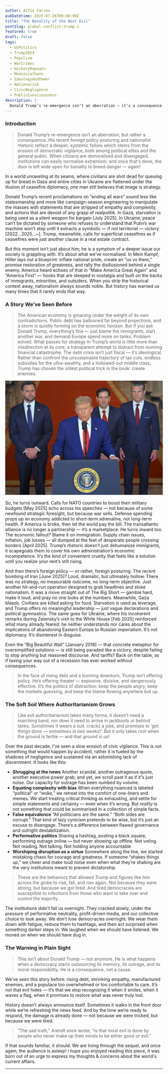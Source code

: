 ```yaml
---
author: Alfie Farren
pubDatetime: 2025-07-26T00:00:00Z
title: "The Benality of the Next Evil"
postSlug: global-conflict-trump-1
featured: true
draft: false
tags:
  - USPolitics
  - Trump2024
  - Populism
  - WarCrimes
  - HistoryRepeats
  - NewLeviathans
  - IdeologyAndPower
  - Nationalism
  - CivicNegligence
  - PublicConsciousness   
description: |-
  Donald Trump’s re-emergence isn’t an aberration — it’s a consequence. His recent foreign policy posturing and nationalist rhetoric reflect a deeper, systemic failure: the erosion of democratic vigilance, both among political elites and the general public. When citizens disengage and institutions normalize extremism, the door is left wide open for banality to breed danger — again.
---
```


### Introduction

>Donald Trump’s re-emergence isn’t an aberration, but rather a consequence. His recent foreign policy posturing and nationalist rhetoric reflect a deeper, systemic failure which stems from the erosion of democratic vigilance, both among political elites and the general public. When citizens are demoralised and disengaged, institutions can easily normalise extremism; and once that's done, the door is left wide open for banality to breed danger — again!


In a world unraveling at its seams, where civilians are shot dead for queuing up for bread in Gaza and entire cities in Ukraine are flattened under the illusion of ceasefire diplomacy, one man still believes that image is strategy.

Donald Trump’s recent proclamations on “ending all wars” sound less like statesmanship and more like campaign-season engineering to manipulate the masses with statements that are stripped of empathy and complexity, and actions that are devoid of any grasp of realpolitik. In Gaza, starvation is being used as a silent weapon for bargain [July 2025]. In Ukraine, peace can’t be dictated by someone who refuses to understand that Putin’s war machine won’t stop until it extracts a symbolic — if not territorial — victory [2022...2025...~]. Trump, meanwhile, calls for superficial ceasefires as if ceasefires were just another clause in a real estate contract.

But this moment isn’t just about him; he is a symptom of a deeper issue our society is grappling with. It’s about what we’ve normalised. In Mein Kampf, Hitler lays out a blueprint: inflate national pride, create an “us vs them,” promise restoration of greatness, and rally the disillusioned behind a single enemy. America heard echoes of that in “Make America Great Again” and “America First” — hooks that are steeped in nostalgia and built on the backs of immigrants, minorities, and outsiders. When you strip the historical context away, nationalism always sounds noble. But history has warned us many times that it rarely ends that way.

### A Story We’ve Seen Before

>The American economy is groaning under the weight of its own contradictions. Public debt has ballooned far beyond projections, and a storm is quietly forming on the economic horizon. But if you ask Donald Trump, everything’s fine — just blame the immigrants, start another war, and demand Europe spend more on tanks. Problem solved. What passes for strategy in Trump’s world is little more than misdirection at its core; a transparent attempt to distract from looming financial catastrophe. The debt crisis isn’t just fiscal — it’s ideological. Rather than confront the unsustainable trajectory of tax cuts, endless subsidies for the ultra-wealthy, and a hollowed-out middle class, Trump has chosen the oldest political trick in the book: create enemies.

![alt text](../../assets/images/IMG_0110.jpeg "")

So, he turns outward. Calls for NATO countries to boost their military budgets [May 2025] echo across his speeches — not because of some newfound strategic foresight, but because war sells. Defense spending props up an economy addicted to short-term adrenaline, not long-term health. If America is broke, then let the world pay the bill. The transatlantic alliance is no longer a partnership — it’s a marketplace. He turns inward too. The economic fallout? Blame it on immigration. Supply chain issues, inflation, job losses — all dumped at the feet of desperate people crossing borders [April 2025]. Trump’s rhetoric doesn’t just dehumanize immigrants, it scapegoats them to cover his own administration’s economic incompetence. It’s the kind of convenient cruelty that feels like a solution until you realize your rent’s still rising.

And then there’s foreign policy — or rather, foreign posturing. The recent bombing of Iran [June 2025]? Loud, dramatic, but ultimately hollow. There was no strategy, no measurable outcome, no long-term objective. Just another hit-and-run operation designed to grab headlines and stoke nationalism. It was a move straight out of The Big Short — gamble hard, make it loud, and pray no one looks at the numbers. Meanwhile, Gaza bleeds. Civilians are killed asking for food. Starvation is used as leverage, and Trump offers no meaningful leadership — just vague declarations and political gymnastics. The same goes for Ukraine, where his incoherent remarks during Zelensky’s visit to the White House [Feb 2025] reinforced what many already feared: he neither understands nor cares about the implications of abandoning Eastern Europe to Russian imperialism. It’s not diplomacy. It’s disinterest in disguise.

Even the “Big Beautiful Wall” [January 2018] — that concrete metaphor for oversimplified solutions — is still being paraded like a victory, despite failing to stop anything but reasoned discourse. And tariffs? Back on the table, as if taxing your way out of a recession has ever worked without consequences.

>In the face of rising debt and a looming downturn, Trump isn’t offering policy. He’s offering theater — explosive, divisive, and dangerously effective. It’s the politics of distraction: keep the people angry, keep the markets guessing, and keep the blame flowing anywhere but up.

### The Soft Soil Where Authoritarianism Grows
>Like evil authoritarianism takes many forms; it doesn’t need a marching band, nor does it need to arrive in jackboots or behind tanks. Sometimes it wears a suit, cracks a joke, and promises to ‘_get things done — sometimes in two weeks!_‘. But it only takes root when the ground is fertile — and that ground is us!

Over the past decade, I’ve seen a slow erosion of civic vigilance. This is not something that would happen by accident, rather it is fueled by the shadows of negligence and sustained via an astonishing lack of discernment. It looks like this:

- **Shrugging at the news** Another scandal, another outrageous quote, another executive power grab; and yet, we scroll past it as if it's just noise. Our capacity for outrage has been numbed by volume.
- **Equating complexity with bias** When everything nuanced is labeled “political” or “woke,” we retreat into the comfort of one-liners and memes. We start treating critical thinking as exhausting, and settle for simple statements and certainty — even when it’s wrong. But _reality_ is not something that could be summarised in a collection of simple facts.
- **False equivalence** “All politicians are the same.” “Both sides are corrupt.” That kind of lazy cynicism pretends to be wise, but it’s just an excuse to disengage. There’s a difference between flawed governance and outright destabilization.
- **Performative politics** Sharing a hashtag, posting a black square, performing outrage online — but never showing up offline. Not voting. Not reading. Not talking. Not holding anyone accountable
- **Worshiping disruption as a virtue** Somewhere along the line, we started mistaking chaos for courage and greatness. If someone “shakes things up,” we cheer and make loud noise even when what they’re shaking are the very institutions meant to prevent dictatorship. 

>These are the behaviors that allowed Trump and figures like him across the globe to rise, fall, and rise again. Not because they were strong, but because we got tired. And tired democracies are susceptible to infections from those who want to take over and control the majority.

The institutions didn’t fail us overnight. They cracked slowly, under the pressure of performative neutrality, profit-driven media, and our collective choice to look away. We don’t lose democracies overnight. We wear them down with fatigue, reduce them to hashtags, and then act surprised when something darker steps in. We laughed when we should have listened. We moved on when we should have dug in.



### The Warning in Plain Sight

>This isn’t about Donald Trump — not anymore. He is what happens when a democracy starts outsourcing its memory, its outrage, and its moral responsibility. He is a consequence, not a cause.

We’ve seen this story before: rising debt, shrinking empathy, manufactured enemies, and a populace too overwhelmed or too comfortable to care. It’s not that evil hides — it’s that we stop recognizing it when it smiles, when it waves a flag, when it promises to restore what was never truly lost.

History doesn’t always announce itself. Sometimes it walks in the front door while we’re refreshing the news feed. And by the time we’re ready to respond, the damage is already done — not because we were tricked, but because we were tired.

>“The sad truth,” Arendt once wrote, “is that most evil is done by people who never make up their minds to be either good or evil.”

If that sounds familiar, it should. We are living through the sequel, and once again, the audience is asleep! I hope you enjoyed reading this piece, it was born out of an urge to express my thoughts & concerns about the world's current affairs.        

------------------------------------------------
